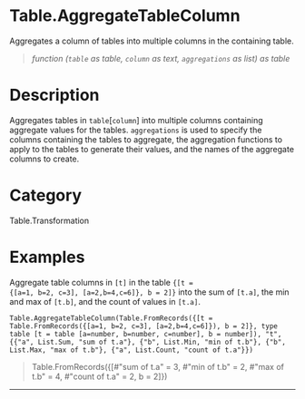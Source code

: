 ﻿# Table.AggregateTableColumn
Aggregates a column of tables into multiple columns in the containing table.
> _function (<code>table</code> as table, <code>column</code> as text, <code>aggregations</code> as list) as table_
# Description 
Aggregates tables in <code>table</code>[<code>column</code>] into multiple columns containing aggregate values for the tables. <code>aggregations</code> is used to specify the columns containing the tables to aggregate, the aggregation functions to apply to the tables to generate their values, and the names of the aggregate columns to create.
# Category 
Table.Transformation
# Examples 
Aggregate table columns in <code>[t]</code> in the table <code>{[t = {[a=1, b=2, c=3], [a=2,b=4,c=6]}, b = 2]}</code> into the sum of <code>[t.a]</code>, the min and max of <code>[t.b]</code>, and the count of values in <code>[t.a]</code>.
```
Table.AggregateTableColumn(Table.FromRecords({[t = Table.FromRecords({[a=1, b=2, c=3], [a=2,b=4,c=6]}), b = 2]}, type table [t = table [a=number, b=number, c=number], b = number]), "t", {{"a", List.Sum, "sum of t.a"}, {"b", List.Min, "min of t.b"}, {"b", List.Max, "max of t.b"}, {"a", List.Count, "count of t.a"}})
```
> Table.FromRecords({[#"sum of t.a" = 3, #"min of t.b" = 2, #"max of t.b" = 4, #"count of t.a" = 2, b = 2]})
***
